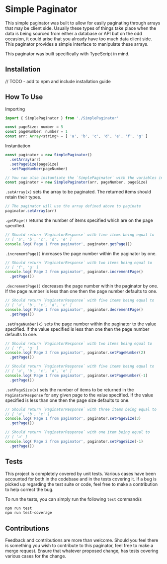 # Simple Paginator
This simple paginator was built to allow for easily paginating through arrays that may be client side. Usually these 
types of things take place when the data is being sourced from either a database or API but on the odd occasion, it 
could arise that you already have too much data client side. This paginator provides a simple interface to manipulate
these arrays.

This paginator was built specifically with TypeScript in mind.

## Installation
// TODO - add to npm and include installation guide

## How To Use
Importing
```javascript
import { SimplePaginator } from './SimplePaginator'

const pageSize: number = 5
const pageNumber: number = 1
const arr: Array<string> = [ 'a', 'b', 'c', 'd', 'e', 'f', 'g' ]
```

Instantiation
```javascript
const paginator = new SimplePaginator()
  .setArray(arr)
  .setPageSize(pageSize)
  .setPageNumber(pageNumber)

// You can also instantiate the `SimplePaginator` with the variables in the constructor
const paginator = new SimplePaginator(arr, pageNumber, pageSize)
```

`.setArray(x)` sets the array to be paginated. The returned items should retain their types.
```javascript
// The paginator will use the array defined above to paginate
paginator.setArray(arr)
```

`.getPage()` returns the number of items specified which are on the page specified.
```javascript
// Should return `PaginatorResponse` with five items being equal to
// [ 'a', 'b', 'c', 'd', 'e' ]
console.log('Page 1 from paginator', paginator.getPage())
```

`.incrementPage()` increases the page number within the paginator by one.
```javascript
// Should return `PaginatorResponse` with two items being equal to
// [ 'f', 'g' ]
console.log('Page 2 from paginator', paginator.incrementPage()
  .getPage())
```

`.decrementPage()` decreases the page number within the paginator by one. If the page number is less than one then the 
page number defaults to one.
```javascript
// Should return `PaginatorResponse` with five items being equal to
// [ 'a', 'b', 'c', 'd', 'e' ]
console.log('Page 1 from paginator', paginator.decrementPage()
  .getPage())
```

`.setPageNumber(x)` sets the page number within the paginator to the value specified. If the value specified is less
than one then the page number defaults to one.
```javascript
// Should return `PaginatorResponse` with two items being equal to
// [ 'f', 'g' ]
console.log('Page 2 from paginator', paginator.setPageNumber(2)
  .getPage())

// Should return `PaginatorResponse` with five items being equal to
// [ 'a', 'b', 'c', 'd', 'e' ]
console.log('Page 1 from paginator', paginator.setPageNumber(-1)
  .getPage())
``` 

`.setPageSize(x)` sets the number of items to be returned in the `PaginatorResponse` for any given page to the value
specified. If the value specified is less than one then the page size defaults to one. 
```javascript
// Should return `PaginatorResponse` with three items being equal to
// [ 'a', 'b', 'c' ]
console.log('Page 1 from paginator', paginator.setPageSize(3)
  .getPage())

// Should return `PaginatorResponse` with one item being equal to
// [ 'a' ]
console.log('Page 2 from paginator', paginator.setPageSize(-1)
  .getPage())
```

## Tests
This project is completely covered by unit tests. Various cases have been accounted for both in the codebase and in the
tests covering it. If a bug is picked up regarding the test suite or code, feel free to make a contribution to help
correct the bug.

To run the tests, you can simply run the following `test` command/s
```bash
npm run test
npm run test-coverage
```

## Contributions
Feedback and contributions are more than welcome. Should you feel there is something you wish to contribute to this 
paginator, feel free to make a merge request. Ensure that whatever proposed change, has tests covering various cases for
the change. 
